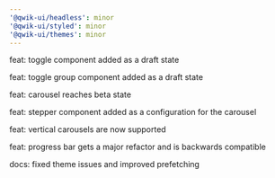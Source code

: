```yaml
---
'@qwik-ui/headless': minor
'@qwik-ui/styled': minor
'@qwik-ui/themes': minor
---
```


feat: toggle component added as a draft state

feat: toggle group component added as a draft state

feat: carousel reaches beta state

feat: stepper component added as a configuration for the carousel

feat: vertical carousels are now supported

feat: progress bar gets a major refactor and is backwards compatible

docs: fixed theme issues and improved prefetching
